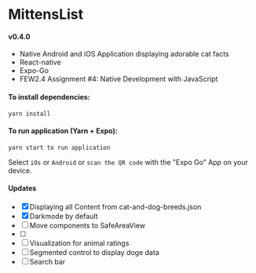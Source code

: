 # MittensList

#### v0.4.0

- Native Android and iOS Application displaying adorable cat facts
- React-native
- Expo-Go
- FEW2.4 Assignment #4: Native Development with JavaScript

#### To install dependencies:

```
yarn install
```

#### To run application (Yarn + Expo):

```
yarn start to run application
```

Select `iOs` or `Android` or `scan the QR code` with the "Expo Go" App on your device.

#### Updates

- [x] Displaying all Content from cat-and-dog-breeds.json
- [x] Darkmode by default
- [ ] Move components to SafeAreaView
- [ ]
- [ ] Visualization for animal ratings
- [ ] Segmented control to display doge data
- [ ] Search bar
